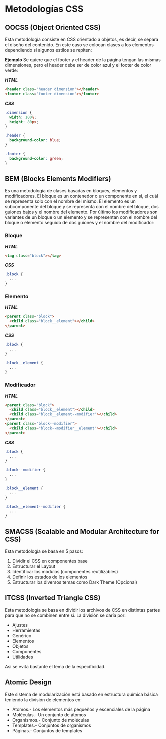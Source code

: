 # Metodologías CSS

## OOCSS (Object Oriented CSS)

Esta metodología consiste en CSS orientado a objetos, es decir, se separa el diseño del contenido. En este caso se colocan clases a los elementos dependiendo si algunos estilos se repiten:

**Ejemplo** Se quiere que el footer y el header de la página tengan las mismas dimensiones, pero el header debe ser de color azul y el footer de color verde:

***HTML***

~~~html
<header class="header dimension"></header>
<footer class="footer dimension"></footer>
~~~

***CSS***

~~~css
.dimension {
  width: 100%;
  height: 80px;
}

.header {
  background-color: blue;
}

.footer {
  background-color: green;
}
~~~

## BEM (Blocks Elements Modifiers)

Es una metodología de clases basadas en bloques, elementos y modificadores. El bloque es un contenedor o un componente en sí, el cuál se representa solo con el nombre del mismo. El elemento es un subcomponente del bloque y se representa con el nombre del bloque, dos guiones bajos y el nombre del elemento. Por último los modificadores son variantes de un bloque o un elemento y se representan con el nombre del bloque o elemento seguido de dos guiones y el nombre del modificador:

### Bloque

***HTML***

~~~html
<tag class="block"></tag>
~~~

***CSS***

~~~css
.block {
  ...
}
~~~

### Elemento

***HTML***

~~~html
<parent class="block">
  <child class="block__element"></child>
</parent>
~~~

***CSS***

~~~css
.block {
  ...
}

.block__element {
  ...
}
~~~

### Modificador

***HTML***

~~~html
<parent class="block">
  <child class="block__element"></child>
  <child class="block__element--modifier"></child>
</parent>
<parent class="block--modifier">
  <child class="block--modifier__element"></child>
</parent>
~~~

***CSS***

~~~css
.block {
  ...
}

.block--modifier {
  ...
}

.block__element {
  ...
}

.block__element--modifier {
  ...
}
~~~

## SMACSS (Scalable and Modular Architecture for CSS)

Esta metodología se basa en 5 pasos:

1. Dividir el CSS en componentes base
2. Estructurar el Layout
3. Identificar los módulos (componentes reutilizables)
4. Definir los estados de los elementos
5. Estructurar los diversos temas como Dark Theme (Opcional)

## ITCSS (Inverted Triangle CSS)

Esta metodología se basa en dividir los archivos de CSS en distintas partes para que no se combinen entre sí. La división se daría por:

- Ajustes
- Herramientas
- Genérico
- Elementos
- Objetos
- Componentes
- Utilidades

Así se evita bastante el tema de la especificidad.

## Atomic Design

Este sistema de modularización está basado en estructura química básica teniendo la división de elementos en:

- Átomos.- Los elementos más pequeños y escenciales de la página
- Moléculas.- Un conjunto de átomos
- Organismos.- Conjunto de moléculas
- Templates.- Conjuntos de organismos
- Páginas.- Conjuntos de templates
